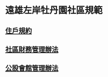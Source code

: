 # 遠雄左岸牡丹園社區規範

## [住戶規約](ResidentRegulations.md)

## [社區財務管理辦法](FinancialManagementRegulations.md)

## [公設會館管理辦法](PublicFacilityManagementRegulations.md)